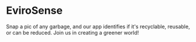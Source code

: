 # EviroSense
Snap a pic of any garbage, and our app identifies if it's recyclable, reusable, or can be reduced. Join us in creating a greener world!
